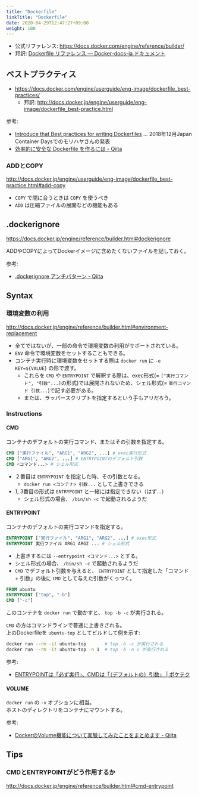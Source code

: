 ```yaml
---
title: "Dockerfile"
linkTitle: "Dockerfile"
date: 2020-04-29T12:47:27+09:00
weight: 100
---
```


- 公式リファレンス: https://docs.docker.com/engine/reference/builder/
- 邦訳: [Dockerfile リファレンス — Docker-docs-ja ドキュメント](http://docs.docker.jp/engine/reference/builder.html "Dockerfile リファレンス — Docker-docs-ja ドキュメント")

## ベストプラクティス

- https://docs.docker.com/engine/userguide/eng-image/dockerfile_best-practices/
  - 邦訳: http://docs.docker.jp/engine/userguide/eng-image/dockerfile_best-practice.html

参考:

- [Introduce that Best practices for writing Dockerfiles](https://www.slideshare.net/ssuser1f3c12/introduce-that-best-practices-for-writing-dockerfiles) ... 2018年12月Japan Container Daysでのモリハヤさんの発表
- [効率的に安全な Dockerfile を作るには - Qiita](http://qiita.com/pottava/items/452bf80e334bc1fee69a "効率的に安全な Dockerfile を作るには - Qiita")


### ADDとCOPY

http://docs.docker.jp/engine/userguide/eng-image/dockerfile_best-practice.html#add-copy

- `COPY` で間に合うときは `COPY` を使うべき
- `ADD` は圧縮ファイルの展開などの機能もある

## .dockerignore

https://docs.docker.jp/engine/reference/builder.html#dockerignore

ADDやCOPYによってDockerイメージに含めたくないファイルを記しておく。

参考:

- [.dockerignore アンチパターン - Qiita](https://qiita.com/munisystem/items/b0f08b28e8cc26132212)

## Syntax
### 環境変数の利用

http://docs.docker.jp/engine/reference/builder.html#environment-replacement

- 全てではないが、一部の命令で環境変数の利用がサポートされている。
- `ENV` 命令で環境変数をセットすることもできる。
- コンテナ実行時に環境変数をセットする際は `docker run` に `-e KEY=${VALUE}` の形で渡す。
  - これらを `CMD` や `ENTRYPOINT` で解釈する際は、exec形式(= `["実行コマンド", "引数"...]`の形式)では展開されないため、シェル形式(= `実行コマンド 引数...`)で記す必要がある。
  - または、ラッパースクリプトを指定するという手もアリだろう。

### Instructions
#### CMD

コンテナのデフォルトの実行コマンド、またはその引数を指定する。 

```Dockerfile
CMD ["実行ファイル", "ARG1", "ARG2", ...] # exec実行形式
CMD ["ARG1", "ARG2", ...] # ENTRYPOINTのデフォルト引数
CMD <コマンド...> # シェル形式
```

- ２番目は `ENTRYPOINT` を指定した時、その引数となる。
  - `docker run <コンテナ> 引数...` として上書きできる
- 1, 3番目の形式は `ENTRYPOINT` と一緒には指定できない（はず…）
  - シェル形式の場合、 `/bin/sh -c` で起動されるようだ

#### ENTRYPOINT

コンテナのデフォルトの実行コマンドを指定する。  

```Dockerfile
ENTRYPOINT ["実行ファイル", "ARG1", "ARG2", ...] # exec形式
ENTRYPOINT 実行ファイル ARG1 ARG2 ... # シェル形式
```

- 上書きするには `--entrypoint <コマンド...>` とする。  
- シェル形式の場合、 `/bin/sh -c` で起動されるようだ
- `CMD` でデフォルト引数を与えると、 `ENTRYPOINT` として指定した「コマンド + 引数」の後に `CMD` として与えた引数がくっつく。

```Dockerfile
FROM ubuntu
ENTRYPOINT ["top", "-b"]
CMD ["-c"]
```

このコンテナを `docker run` で動かすと、 `top -b -c` が実行される。

`CMD` の方はコマンドラインで普通に上書きされる。  
上のDockerfileを `ubuntu-top` としてビルドして例を示す:

```sh
docker run --rm -it ubuntu-top       # top -b -c が実行される
docker run --rm -it ubuntu-top -n 1  # top -b -n 1 が実行される
```

参考:

- [ENTRYPOINTは「必ず実行」、CMDは「（デフォルトの）引数」 | ポケテク](https://pocketstudio.net/2020/01/31/cmd-and-entrypoint/)

#### VOLUME

`docker run` の `-v` オプションに相当。  
ホストのディレクトリをコンテナにマウントする。

参考:

- [DockerのVolume機能について実験してみたことをまとめます \- Qiita](https://qiita.com/namutaka/items/f6a574f75f0997a1bb1d)


## Tips
### CMDとENTRYPOINTがどう作用するか

http://docs.docker.jp/engine/reference/builder.html#cmd-entrypoint
